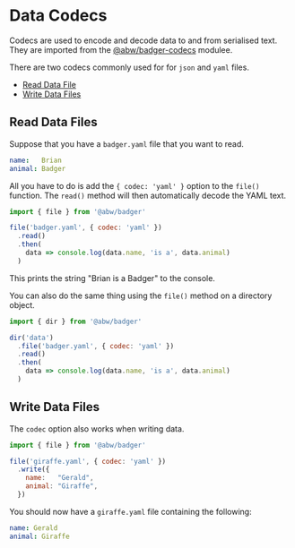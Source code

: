 # Data Codecs

Codecs are used to encode and decode data to and from serialised text.
They are imported from the [@abw/badger-codecs](https://github.com/abw/badger-codecs-js)
modulee.

There are two codecs commonly used for for `json` and `yaml` files.

- [Read Data File](#read-data-files)
- [Write Data Files](#write-data-files)

## Read Data Files

Suppose that you have a `badger.yaml` file that you want to read.

```yaml
name:   Brian
animal: Badger
```

All you have to do is add the `{ codec: 'yaml' }`
option to the `file()` function.  The `read()`
method will then automatically decode the YAML text.

```js
import { file } from '@abw/badger'

file('badger.yaml', { codec: 'yaml' })
  .read()
  .then(
    data => console.log(data.name, 'is a', data.animal)
  )
```

This prints the string "Brian is a Badger" to the console.

You can also do the same thing using the `file()` method on a directory
object.

```js
import { dir } from '@abw/badger'

dir('data')
  .file('badger.yaml', { codec: 'yaml' })
  .read()
  .then(
    data => console.log(data.name, 'is a', data.animal)
  )
```

## Write Data Files

The `codec` option also works when writing data.

```js
import { file } from '@abw/badger'

file('giraffe.yaml', { codec: 'yaml' })
  .write({
    name:   "Gerald",
    animal: "Giraffe",
  })
```

You should now have a `giraffe.yaml` file containing the following:

```yaml
name: Gerald
animal: Giraffe
```

